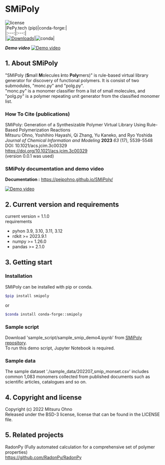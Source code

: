 # SMiPoly

![license](https://anaconda.org/conda-forge/smipoly/badges/license.svg)  
|PePy.tech (pip)|conda-forge:|  
|:---:|:---:|  
|[![Downloads](https://static.pepy.tech/badge/smipoly)](https://pepy.tech/project/smipoly)|![conda](https://anaconda.org/conda-forge/smipoly/badges/downloads.svg)|  

___Demo video___
[![Demo video](https://img.youtube.com/vi/ilzYwNWvTeQ/hqdefault.jpg)](https://youtu.be/ilzYwNWvTeQ)  

## 1. About SMiPoly  
"SMiPoly (**S**mall **M**olecules **i**nto **Poly**mers)" is rule-based virtual library generator for discovery of functional polymers. It is consist of two submodules, "monc.py" and "polg.py".  
"monc.py" is a monomer classifier from a list of small molecules, and "polg.py" is a polymer repeating unit generator from the classified monomer list.  

### How To Cite (publications)   
SMiPoly: Generation of a Synthesizable Polymer Virtual Library Using Rule-Based Polymerization Reactions  
Mitsuru Ohno, Yoshihiro Hayashi, Qi Zhang, Yu Kaneko, and Ryo Yoshida  
*Journal of Chemical Information and Modeling* **2023** *63* (17), 5539-5548  
DOI: 10.1021/acs.jcim.3c00329  
https://doi.org/10.1021/acs.jcim.3c00329  
(version 0.0.1 was used)    

### SMiPoly documentation and demo video  
**Documentation :** https://pejpohno.github.io/SMiPoly/  

[![Demo video](https://img.youtube.com/vi/ilzYwNWvTeQ/sddefault.jpg)](https://youtu.be/ilzYwNWvTeQ)


## 2. Current version and requirements
current version = 1.1.0  
requirements
  - pyhon 3.9, 3.10, 3.11, 3.12  
  - rdkit >= 2023.9.1  
  - numpy >= 1.26.0  
  - pandas >= 2.1.0  

## 3. Getting start  

### Installation  
SMiPoly can be installed with pip or conda. 
```sh
$pip install smipoly
```  
or
```sh
$conda install conda-forge::smipoly
```  

### Sample script
Download 'sample_script/sample_smip_demo4.ipynb' from [SMiPoly repository](https://github.com/PEJpOhno/SMiPoly).  
To run this demo script, Jupyter Notebook is required.

### Sample data
The sample dataset './sample_data/202207_smip_monset.csv' includes common 1,083 monomers collected from published documents such as scientific articles, catalogues and so on.

## 4. Copyright and license  
Copyright (c) 2022 Mitsuru Ohno  
Released under the BSD-3 license, license that can be found in the LICENSE file.  

## 5. Related projects  
RadonPy (Fully automated calculation for a comprehensive set of polymer properties)  
https://github.com/RadonPy/RadonPy  
